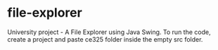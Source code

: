 # file-explorer
University project - A File Explorer using Java Swing.
To run the code, create a project and paste ce325 folder inside the empty src folder.
